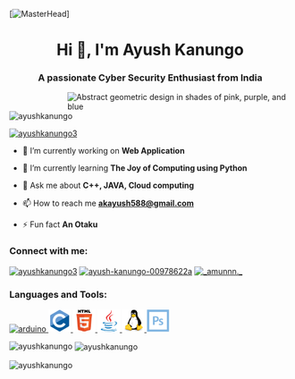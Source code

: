 [![MasterHead](https://user-images.githubusercontent.com/10498744/210012254-234538ff-d198-48aa-8964-37e6fd45d227.gif)]
<h1 align="center">Hi 👋, I'm Ayush Kanungo</h1>
<h3 align="center">A passionate Cyber Security Enthusiast from India</h3>
<img src="https://camo.githubusercontent.com/c1dcb74cc1c1835b1d716f5051499a2814c683c806b15f04b0eba492863703e9/68747470733a2f2f63646e2e6472696262626c652e636f6d2f75736572732f3733303730332f73637265656e73686f74732f363538313234332f6176656e746f2e676966" alt="Abstract geometric design in shades of pink, purple, and blue" style="float: right; width: 400px;">


<p align="left"> <img src="https://komarev.com/ghpvc/?username=ayushkanungo&label=Profile%20views&color=0e75b6&style=flat" alt="ayushkanungo" /> </p>

<p align="left"> <a href="https://twitter.com/ayushkanungo3" target="blank"><img src="https://img.shields.io/twitter/follow/ayushkanungo3?logo=twitter&style=for-the-badge" alt="ayushkanungo3" /></a> </p>

- 🔭 I’m currently working on **Web Application**

- 🌱 I’m currently learning **The Joy of Computing using Python**

- 💬 Ask me about **C++, JAVA, Cloud computing**

- 📫 How to reach me **akayush588@gmail.com**

- ⚡ Fun fact **An Otaku**

<h3 align="left">Connect with me:</h3>
<p align="left">
<a href="https://twitter.com/ayushkanungo3" target="blank"><img align="center" src="https://raw.githubusercontent.com/rahuldkjain/github-profile-readme-generator/master/src/images/icons/Social/twitter.svg" alt="ayushkanungo3" height="30" width="40" /></a>
<a href="https://linkedin.com/in/ayush-kanungo-00978622a" target="blank"><img align="center" src="https://raw.githubusercontent.com/rahuldkjain/github-profile-readme-generator/master/src/images/icons/Social/linked-in-alt.svg" alt="ayush-kanungo-00978622a" height="30" width="40" /></a>
<a href="https://instagram.com/_amunnn._" target="blank"><img align="center" src="https://raw.githubusercontent.com/rahuldkjain/github-profile-readme-generator/master/src/images/icons/Social/instagram.svg" alt="_amunnn._" height="30" width="40" /></a>
</p>

<h3 align="left">Languages and Tools:</h3>
<p align="left"> <a href="https://www.arduino.cc/" target="_blank" rel="noreferrer"> <img src="https://cdn.worldvectorlogo.com/logos/arduino-1.svg" alt="arduino" width="40" height="40"/> </a> <a href="https://www.cprogramming.com/" target="_blank" rel="noreferrer"> <img src="https://raw.githubusercontent.com/devicons/devicon/master/icons/c/c-original.svg" alt="c" width="40" height="40"/> </a> <a href="https://www.w3.org/html/" target="_blank" rel="noreferrer"> <img src="https://raw.githubusercontent.com/devicons/devicon/master/icons/html5/html5-original-wordmark.svg" alt="html5" width="40" height="40"/> </a> <a href="https://www.java.com" target="_blank" rel="noreferrer"> <img src="https://raw.githubusercontent.com/devicons/devicon/master/icons/java/java-original.svg" alt="java" width="40" height="40"/> </a> <a href="https://www.linux.org/" target="_blank" rel="noreferrer"> <img src="https://raw.githubusercontent.com/devicons/devicon/master/icons/linux/linux-original.svg" alt="linux" width="40" height="40"/> </a> <a href="https://www.photoshop.com/en" target="_blank" rel="noreferrer"> <img src="https://raw.githubusercontent.com/devicons/devicon/master/icons/photoshop/photoshop-line.svg" alt="photoshop" width="40" height="40"/> </a> </p>

<p><img align="left" src="https://github-readme-stats.vercel.app/api/top-langs?username=ayushkanungo&show_icons=true&locale=en&layout=compact" alt="ayushkanungo" /></p>

<p>&nbsp;<img align="center" src="https://github-readme-stats.vercel.app/api?username=ayushkanungo&show_icons=true&locale=en" alt="ayushkanungo" /></p>

<p><img align="center" src="https://github-readme-streak-stats.herokuapp.com/?user=ayushkanungo&" alt="ayushkanungo" /></p>
